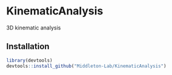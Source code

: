 # KinematicAnalysis
3D kinematic analysis

## Installation

```r
library(devtools)
devtools::install_github("Middleton-Lab/KinematicAnalysis")
```
